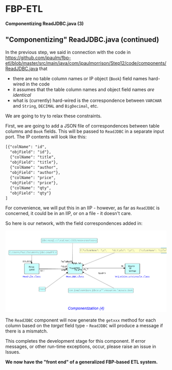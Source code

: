 FBP-ETL
=======

#### Componentizing ReadJDBC.java (3)


## "Componentizing" ReadJDBC.java (continued)   
     

In the previous step, we said in connection with the code in https://github.com/jpaulm/fbp-etl/blob/master/src/main/java/com/jpaulmorrison/Step12/code/components/ReadJDBC.java that

- there are no table column names or IP object (`Book`) field names hard-wired in the code
- it assumes that the table column names and object field names *are identical*
- what is (currently) hard-wired is the correspondence between `VARCHAR` and `String`, `DECIMAL` and `BigDecimal`, etc.

We are going to try to relax these constraints.

First, we are going to add a JSON file of correspondences between table columns and `Book` fields.  This will be passed to `ReadJDBC` in a separate input port.  The IP contents will look like this:

```
[{"colName": "id", 
  "objField": "id"},
  {"colName": "title", 
  "objField": "title"},
  {"colName": "author", 
  "objField": "author"},
  {"colName": "price", 
  "objField": "price"},
  {"colName": "qty", 
  "objField": "qty"}
]

```

For convenience, we will put this in an IIP - however, as far as `ReadJDBC` is concerned, it could be in an IIP, or on a file - it doesn't care.

So here is our network, with the field correspondences added in:

![Adding correspondences](https://github.com/jpaulm/fbp-etl/blob/master/src/main/java/com/jpaulmorrison/Step14/docs/Step14.png "Adding field correspondences")

The `ReadJDBC` component will now generate the `getxxx` method for each column based on the *target* field type - `ReadJDBC` will produce a message if there is a mismatch.

This completes the development stage for this component.  If error messages, or other run-time exceptions, occur, please raise an issue in Issues.

**We now have the "front end" of a generalized FBP-based ETL system.**
